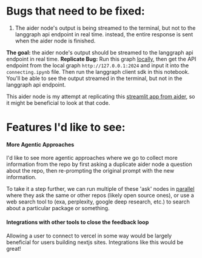 # Bugs that need to be fixed:

1. The aider node's output is being streamed to the terminal, but not to the langgraph api endpoint in real time. instead, the entire response is sent when the aider node is finished.

**The goal:** the aider node's output should be streamed to the langgraph api endpoint in real time.
**Replicate Bug:** Run this graph [locally](https://langchain-ai.github.io/langgraph/tutorials/langgraph-platform/local-server/#create-a-env-file), then get the API endpoint from the local graph ```http://127.0.0.1:2024``` and input it into the ```connecting.ipynb``` file.  Then run the langgraph client sdk in this notebook.  You'll be able to see the output streamed in the terminal, but not in the langgraph api endpoint.

This aider node is my attempt at replicating this [streamlit app from aider](https://github.com/Aider-AI/aider/blob/main/aider/gui.py), so it might be beneficial to look at that code.


# Features I'd like to see:

#### More Agentic Approaches
I'd like to see more agentic approaches where we go to collect more information from the repo by first asking a duplicate aider node a question about the repo, then re-prompting the original prompt with the new information.

To take it a step further, we can run multiple of these 'ask' nodes in [parallel](https://langchain-ai.github.io/langgraph/how-tos/branching/) where they ask the same or other repos (likely open source ones), or use a web search tool to (exa, perplexity, google deep research, etc.) to search about a particular package or something.


#### Integrations with other tools to close the feedback loop

Allowing a user to connect to vercel in some way would be largely beneficial for users building nextjs sites. Integrations like this would be great!


